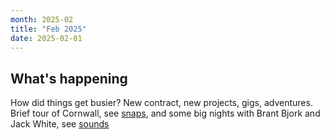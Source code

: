 ```yaml
---
month: 2025-02
title: "Feb 2025"
date: 2025-02-01
---
```


## What's happening

How did things get busier? New contract, new projects, gigs, adventures. Brief tour of Cornwall, see [snaps](/snaps/), and some big nights with Brant Bjork and Jack White, see [sounds](/music/)